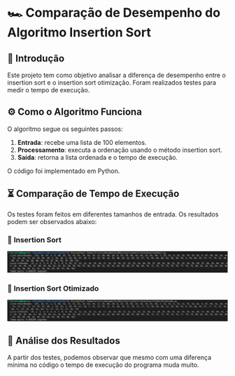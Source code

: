 # 🏎️ Comparação de Desempenho do Algoritmo Insertion Sort

## 📖 Introdução
Este projeto tem como objetivo analisar a diferença de desempenho entre o insertion sort e o insertion sort otimização. Foram realizados testes para medir o tempo de execução.
## ⚙️ Como o Algoritmo Funciona
O algoritmo segue os seguintes passos:

1. **Entrada**: recebe uma lista de 100 elementos.
2. **Processamento**: executa a ordenação usando o método insertion sort.
3. **Saída**: retorna a lista ordenada e o tempo de execução.

O código foi implementado em Python.

## ⏳ Comparação de Tempo de Execução

Os testes foram feitos em diferentes tamanhos de entrada. Os resultados podem ser observados abaixo:

### 📌 **Insertion Sort**  
![Execução insertionSort](Imagens/InsertionSort.png)

### 📌 **Insertion Sort Otimizado**  
![Execução com insertionSortotimizado](Imagens/InsertionSortOtimizado.png)


## 🔬 Análise dos Resultados
A partir dos testes, podemos observar que mesmo com uma diferença mínima no código o tempo de execução do programa muda muito.
